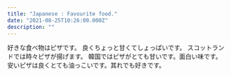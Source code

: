 ```yaml
---
title: "Japanese : Favourite food."
date: "2021-08-25T10:26:00.000Z"
description: ""
---
```


好きな食べ物はピザです。
良くちょっと甘くてしょっぱいです。
スコットランドでは時々ピザが揚げます。
韓国ではピザがとても甘いです。面白い味です。
安いピザは良くとても油っこいです。其れでも好きです。